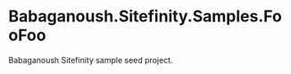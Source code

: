 Babaganoush.Sitefinity.Samples.FooFoo
=====================================

Babaganoush Sitefinity sample seed project.
